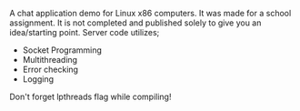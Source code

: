 A chat application demo for Linux x86 computers. It was made for a school assignment. It is not completed and published solely to give you an idea/starting point. 
Server code utilizes;
<ul>
	<li>Socket Programming</li>
	<li>Multithreading</li>
	<li>Error checking</li>
	<li>Logging</li>
</ul>

Don't forget lpthreads flag while compiling!
